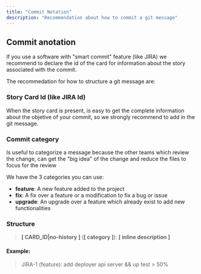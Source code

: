 ```yaml
---
title: "Commit Notation"
description: "Recommendation about how to commit a git message"
---
```


## Commit anotation
If you use a software with "smart commit" feature (like JIRA) we recommend to declare the id of the card for information about the story associated with the commit.

The recommedation for how to structure a git message are:

### Story Card Id (like JIRA Id)
When the story card is present, is easy to get the complete information about the objetive of your commit, so we strongly recommend to add in the git message.

### Commit category
Is useful to categorize a message because the other teams which review the change, can get the "big idea" of the change and reduce the files to focus for the review

We have the 3 categories you can use:
- **feature**: A new feature added to the project
- **fix**: A fix over a feature or a modification to fix a bug or issue
- **upgrade**: An upgrade over a feature which already exist to add new functionalities


### Structure

> **[ CARD_ID|no-history ]** (**[ category ]**): **[ inline description ]**

#### Example:
> JIRA-1 (feature): add deployer api server && up test > 50%
